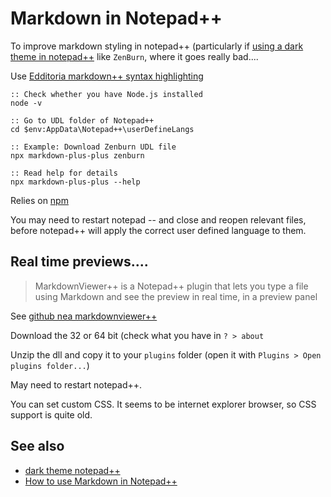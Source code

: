 # Markdown in Notepad++

To improve markdown styling in notepad++ (particularly if [using a dark theme in notepad++](dark_theme_notepad++.md) like `ZenBurn`, where it goes really bad....

Use [Edditoria markdown++ syntax highlighting](https://github.com/Edditoria/markdown-plus-plus)

	:: Check whether you have Node.js installed
	node -v

	:: Go to UDL folder of Notepad++
	cd $env:AppData\Notepad++\userDefineLangs

	:: Example: Download Zenburn UDL file
	npx markdown-plus-plus zenburn

	:: Read help for details
	npx markdown-plus-plus --help


Relies on [npm](../npm/getting_started.md)


You may need to restart notepad -- and close and reopen relevant files, before notepad++ will apply the correct user defined language to them.


## Real time previews....


> MarkdownViewer++ is a Notepad++ plugin that lets you type a file using Markdown and see the preview in real time, in a preview panel

See [github nea markdownviewer++](https://github.com/nea/MarkdownViewerPlusPlus)

Download the 32 or 64 bit (check what you have in `? > about`

Unzip the dll and copy it to your `plugins` folder (open it with `Plugins > Open plugins folder...`)

May need to restart notepad++.

You can set custom CSS. It seems to be internet explorer browser, so CSS support is quite old.


## See also

* [dark theme notepad++](.\dark_theme_notepadplusplus.md)
* [How to use Markdown in Notepad++](https://superuser.com/questions/586177/how-to-use-markdown-in-notepad)

